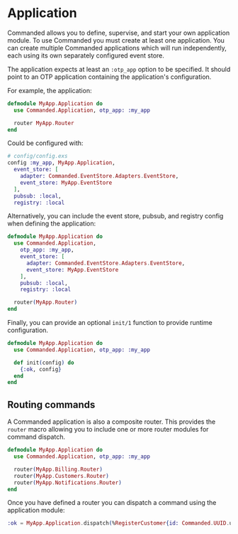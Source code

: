 # Application

Commanded allows you to define, supervise, and start your own application module. To use Commanded you must create at least one application. You can create multiple Commanded applications which will run independently, each using its own separately configured event store.

The application expects at least an `:otp_app` option to be specified. It should point to an OTP application containing the application's configuration.

For example, the application:

```elixir
defmodule MyApp.Application do
  use Commanded.Application, otp_app: :my_app

  router MyApp.Router
end
```

Could be configured with:

```elixir
# config/config.exs
config :my_app, MyApp.Application,
  event_store: [
    adapter: Commanded.EventStore.Adapters.EventStore,
    event_store: MyApp.EventStore
  ],
  pubsub: :local,
  registry: :local
```

Alternatively, you can include the event store, pubsub, and registry config when defining the application:

```elixir
defmodule MyApp.Application do
  use Commanded.Application,
    otp_app: :my_app,
    event_store: [
      adapter: Commanded.EventStore.Adapters.EventStore,
      event_store: MyApp.EventStore
    ],
    pubsub: :local,
    registry: :local

  router(MyApp.Router)
end
```

Finally, you can provide an optional `init/1` function to provide runtime configuration.

```elixir
defmodule MyApp.Application do
  use Commanded.Application, otp_app: :my_app

  def init(config) do
    {:ok, config}
  end
end
```

## Routing commands

A Commanded application is also a composite router. This provides the `router` macro allowing you to include one or more router modules for command dispatch.

```elixir
defmodule MyApp.Application do
  use Commanded.Application, otp_app: :my_app

  router(MyApp.Billing.Router)
  router(MyApp.Customers.Router)
  router(MyApp.Notifications.Router)
end
```

Once you have defined a router you can dispatch a command using the application module:

```elixir
:ok = MyApp.Application.dispatch(%RegisterCustomer{id: Commanded.UUID.uuid4(), name: "Ben"})
```
